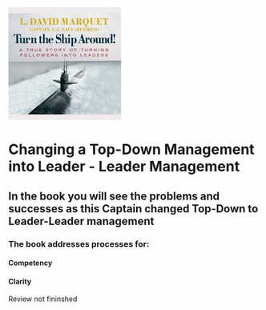 ![cover](images/ttsa.jpg)
# Changing a Top-Down Management into Leader - Leader Management
## In the book you will see the problems and successes as this Captain changed Top-Down to Leader-Leader management
### The book addresses processes for:
#### Competency
#### Clarity

Review not fininshed
